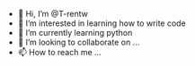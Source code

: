 - 👋 Hi, I’m @T-rentw
- 👀 I’m interested in learning how to write code
- 🌱 I’m currently learning python
- 💞️ I’m looking to collaborate on ...
- 📫 How to reach me ...

<!---
T-rentw/T-rentw is a ✨ special ✨ repository because its `README.md` (this file) appears on your GitHub profile.
You can click the Preview link to take a look at your changes.
--->
